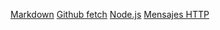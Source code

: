 
[Markdown](https://es.wikipedia.org/wiki/Markdown)
[Github fetch](https://github.com/kenruizinouett-node-fetch-ejemplo/blob/app.js)
[Node.js](https://nodejs.org/es/)
[Mensajes HTTP](https://developer.mozilla.org/es/docs/Web/HTTP/Messages)
